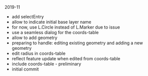 2019-11

- add selectEntry
- allow to indicate initial base layer name
- for now, use L.Circle instead of L.Marker due to issue
- use a seamless dialog for the coords-table
- allow to add geometry
- preparing to handle: editing existing geometry and adding a new geometry
- edit radius in coords-table
- reflect feature update when edited from coords-table
- include coords-table - preliminary
- initial commit
